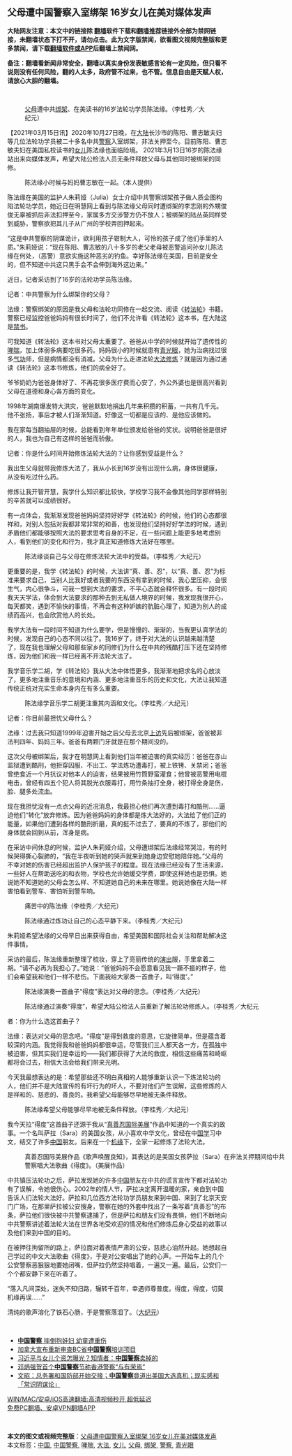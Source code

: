  <h2>父母遭中国警察入室绑架 16岁女儿在美对媒体发声</h2> <p class="notice"><b>大陆网友注意：本文中的链接除 <a href="https://github.com/bannedbook/fanqiang" >翻墙</a>软件下载和<a href="https://github.com/killgcd/justmysocks/blob/master/README.md">翻墙推荐</a>链接外全部为禁网链接，未翻墙状态下打不开，请勿点击。此为文字版禁闻，欲看图文视频完整版和更多禁闻，请下载<a href="https://github.com/bannedbook/fanqiang">翻墙软件或APP</a>后翻墙上禁闻网。</p><p>备注：翻墙看新闻非常安全，翻墙以真实身份发表敏感言论有一定风险，但只看不说则没有任何风险，翻的人太多，政府管不过来，也不管。信息自由是天赋人权，请放心大胆的翻墙。</b></p>  <div class="entry"> <br /> <figure><a href="https://i0.wp.com/upload-images-bucket-v64rleca837do.s3.eu-west-1.amazonaws.com/wp-content/uploads/2021/03/15183145/1-124-800x450-1.jpeg?fit=800%2C450&#038;ssl=1" data-caption="父母遭中共绑架、在美读书的16岁法轮功学员陈法缘。（李桂秀／大纪元）"></a><figcaption class="wp-caption-text"><a href="https://www.bannedbook.org/bnews/tag/%e7%88%b6%e6%af%8d/" class="st_tag internal_tag" rel="tag" title="标签 父母 下的日志">父母</a>遭中共<a href="https://www.bannedbook.org/bnews/tag/%e7%bb%91%e6%9e%b6/" class="st_tag internal_tag" rel="tag" title="标签 绑架 下的日志">绑架</a>、在美读书的16岁法轮功学员陈法缘。（李桂秀／大纪元）</figcaption></figure> <p>【2021年03月15日讯】2020年10月27日晚，在<span class='wp_keywordlink_affiliate'><a href="https://www.bannedbook.org/" title="大陆" target="_blank">大陆</a></span>长沙市的陈阳、曹志敏夫妇等几位法轮功学员被二十多名中共<a href="https://www.bannedbook.org/bnews/tag/%e8%ad%a6%e5%af%9f/" class="st_tag internal_tag" rel="tag" title="标签 警察 下的日志">警察</a>入室绑架，非法关押至今。目前陈阳、曹志敏夫妇在美国私校读书的<a href="https://www.bannedbook.org/bnews/tag/%e5%a5%b3%e5%84%bf/" class="st_tag internal_tag" rel="tag" title="标签 女儿 下的日志">女儿</a>陈法缘也面临险境。 2021年3月13日16岁的陈法缘站出来向媒体发声，希望大陆公检法人员无条件释放父母与其他同时被绑架的同修。</p> <figure style="width: 398px" class="wp-caption alignnone"><figcaption class="wp-caption-text">陈法缘小时候与妈妈曹志敏在一起。（本人提供）</figcaption></figure> <p>陈法缘在美国的监护人朱莉娅（Julia）女士介绍中共警察绑架孩子做人质企图构陷法轮功学员，她近日在明慧网上看到与陈法缘父母同时遭绑架的李志刚的外甥俊俊无辜被抓后非法扣押至今，家属多方交涉警方仍不放人；被绑架的陆丛英同样受到威胁，警察欲把其儿子从广州的学校弄回押起来。</p> <p>“这是中共警察的阴谋诡计，欲利用孩子钳制大人，可怜的孩子成了他们手里的人质。”朱莉娅说：“现在陈阳、曹志敏的八十多岁的老父老母被恶警追问孙女儿陈法缘在何处，（恶警）意欲实施这种恶劣的钓鱼。幸好陈法缘在美国，目前是安全的，但不知道中共这只黑手会不会伸到海外这边来。”</p> <p>近日，记者采访到了16岁的法轮功学员陈法缘。</p> <p>记者：中共警察为什么绑架你的父母？</p> <p>法缘：警察绑架的原因是我父母和法轮功同修在一起交流、阅读《<span class='wp_keywordlink'><a href="https://gb.falundafa.org/chigb/zfl.htm" title="《转法轮》" target="_blank">转法轮</a></span>》书籍。警察已经监控爸爸妈妈有很长时间了，他们不允许看《转法轮》这本书，在大陆这是<span class='wp_keywordlink_affiliate'><a href="https://www.bannedbook.org/bbook.php" title="禁书" target="_blank">禁书</a></span>。</p> <p>可我知道《转法轮》这本书对父母太重要了。爸爸从中学的时候就开始了遗传性的<a href="https://www.bannedbook.org/bnews/tag/%E5%93%AE%E5%96%98/" class="st_tag internal_tag" rel="tag" title="标签 哮喘 下的日志">哮喘</a>，加上体弱多病要吃很多药。妈妈很小的时候就患有<a href="https://www.bannedbook.org/bnews/tag/%E9%9D%92%E5%85%89%E7%9C%BC/" class="st_tag internal_tag" rel="tag" title="标签 青光眼 下的日志">青光眼</a>，她为治病找过很多<span class='wp_keywordlink'><a href="https://www.qi-gong.me/" title="气功修炼网" target="_blank">气功</a></span>师，但是病情都没有消减。父母为什么走进法轮<a href="https://www.bannedbook.org/bnews/tag/%E5%A4%A7%E6%B3%95/" class="st_tag internal_tag" rel="tag" title="标签 大法 下的日志">大法</a><span class='wp_keywordlink'><a href="https://www.qi-gong.me/" title="气功修炼网" target="_blank">修炼</a></span>？就是因为通过通读《转法轮》这本书修炼，他们的病全好了。</p> <p>爷爷奶奶为爸爸身体好了、不再花很多医疗费而心安了，外公外婆也是很高兴看到父母在道德和身心各方面的变化。</p>  <p>1998年湖南爆发特大洪灾，爸爸默默地捐出几年来积攒的积蓄，一共有几千元。他不张扬，事后才被人们渐渐知道。好像这一切都是应该的、是他应该做的。</p> <p>我在家每当翻抽屉的时候，总能看到年年单位颁发给爸爸的奖状。说明爸爸是很好的人，我也为自己有这样的爸爸而骄傲。</p> <p>记者：你是什么时间开始修炼法轮大法的？让你感到受益是什么？</p> <p>我出生父母就带我修炼大法了，我从小长到16岁没有出现什么病，身体很健康，从没有吃过什么药。</p> <p>修炼让我开智开慧，我学什么知识都比较快，学校学习我不会像其他同学那样特别的辛苦就可以成绩很好。</p> <p>有一点体会，我渐渐发现爸爸妈妈坚持好好学《转法轮》的时候，他们的心态都很祥和，对别人包括对我都非常非常的和善，也发现他们坚持好好学法的时候，遇到矛盾他们都能够按照大法的要求思考自身的不足，在一些问题上能更多地考虑别人，看到他们的变化和行为，我才真正知道修炼大法好在哪里。</p> <figure style="width: 600px" class="wp-caption alignnone"><figcaption class="wp-caption-text">陈法缘谈自己与父母在修炼法轮大法中的受益。（李桂秀／大纪元）</figcaption></figure> <p>更重要的是，我学《转法轮》的时候，大法讲“真、善、忍”，以“真、善、忍”为标准来要求自己，当别人比我好或者我要的东西没有拿到的时候，我心里压抑，会很生气，内心很争斗，可我一想到大法的要求，不平心态就会释怀很多。有一段时间我天天学法，体会到大法要求的那种去到无私做人境界的时候，我发现我很开心，每天都笑，遇到不愉快的事情，不再会有这种妒嫉的肮脏心理了，知道为别人的成绩而高兴，也会欣赏他人的长处。</p> <p>我学大法有一段时间不知道为什么要学，但是慢慢的、渐渐的，当我更认真学法的时候，发现自己的心态不同以往了。我16岁了，终于对大法的认识越来越清楚了，现在我也理解父母和那些家乡的同修们为什么在中共的残酷打压下还在坚持修炼，因为他们和我一样已经离不开法轮大法了。</p>  <p>我学音乐学二胡，学《转法轮》我从大法中体悟更多，我渐渐地把求名的心放淡了，更多地注重音乐的意境和内涵、更多地注重音乐的历史和文化，大法让我知道传统正统对充实生命本身内在有多么重要。</p> <figure style="width: 600px" class="wp-caption alignnone"><figcaption class="wp-caption-text">陈法缘学音乐学二胡更注重其内涵和文化。（李桂秀／大纪元）</figcaption></figure> <p>记者：你目前最担忧父母什么？</p> <p>法缘：过去我只知道1999年迫害开始之后父母去北京<span class='wp_keywordlink_affiliate'><a href="https://www.bannedbook.org/bnews/weiquan/" title="上访" target="_blank">上访</a></span>先后被绑架，爸爸被非法判四年、妈妈三年。爸爸有两颗门牙就是在那个期间没的。</p> <p>这次父母被绑架后，我才在明慧网上看到他们当年被迫害的真实经历：爸爸在赤山监狱遭到酷刑，他拒穿囚服、不出工、学法炼功遭毒打，被上铁铐、关禁闭；爸爸曾绝食近一个月抗议对他本人的迫害，结果被用竹筒野蛮灌食；他曾被恶警用电棍电击，曾经有四五个犯人将其脱光衣服毒打，用竹条抽打全身，被打得全身是伤，脸、腿多处流血。</p> <p>现在我担忧没有一点点父母的近况消息，我最担心他们再次遭到毒打和酷刑……逼迫他们“转化”放弃修炼。因为爸爸妈妈的身体都是炼大法好的，大法给了他们正的能量，如果他们遭到各样的酷刑折磨，真的挺不过去了，要真的不炼了，那他们的身体就会回到从前，浑身是病。</p> <p>在采访中间休息的时候，监护人朱莉娅介绍，父母遭绑架后法缘经常哭泣，有的时候哭得撕心裂肺的，“我在半夜听到她的哭声就来到她身边安慰她陪伴她。”父母的不幸对她的伤害已经超出监护人保护孩子的程度。现在法缘已经没有了生活来源，一些好人在帮助送吃的和衣物，学校也允许她缓交学费，即使这样她也是恐惧。她说她不知道她的父母会怎么样、不知道她自己的未来在哪里。她说她像在大陆一样害怕看到警车、害怕听到警车响。</p> <figure style="width: 600px" class="wp-caption alignnone"><figcaption class="wp-caption-text">痛苦中的陈法缘（李桂秀／大纪元）</figcaption></figure> <figure style="width: 600px" class="wp-caption alignnone"><figcaption class="wp-caption-text">陈法缘通过炼功让自己的心态平静下来。（李桂秀／大纪元）</figcaption></figure> <p>朱莉娅希望法缘的父母早日出来获得自由，希望美国和国际社会关注和帮助解决这件事情。</p> <p>采访的最后，陈法缘重新整理了梳妆，穿上了亮丽传统的<span class='wp_keywordlink_affiliate'><a href="https://zh-cn.shenyunperformingarts.org/" title="演出" target="_blank">演出</a></span>服，手里拿着二胡。“请不必再为我担心了。”她说：“爸爸妈妈不会愿意看见我一蹶不振的样子，他们会希望我和他们一样不悲伤。下面我给大家奏一首曲子，叫‘得度’。”</p>  <figure style="width: 600px" class="wp-caption alignnone"><figcaption class="wp-caption-text">陈法缘演奏一首曲子“得度”表达对父母的思念。（李桂秀／大纪元）</figcaption></figure> <figure style="width: 600px" class="wp-caption alignnone"><figcaption class="wp-caption-text">陈法缘通过演奏“得度”，希望大陆公检法人员重新了解法轮功修炼人。（李桂秀／大纪元</figcaption></figure> <p>者：你为什么选这首曲子？</p> <p>法缘：表达对父母的思念吧。“得度”是得到救度的意思，它旋律简单，但是蕴含着较深的内涵。我觉得我和爸爸妈妈都很幸运，尽管我们三人都天各一方，在孤独中被迫害，但其实我们是幸运的——我们都获得了大法的救度，相信这些痛苦和崎岖都将会过去，相信大法会给我们带来光明。</p> <p>今天我最想表达的是：希望那些还不明白真相的人能够重新认识一下炼法轮功的人，他们并不是大陆宣传的有坏行为的坏人，不要对他们产生误解，这些修炼的人是祥和的、慈悲的、善良的。我希望父母能够尽早地被无条件释放。</p> <figure style="width: 600px" class="wp-caption alignnone"><figcaption class="wp-caption-text">陈法缘希望父母能够尽早地被无条件释放。（李桂秀／大纪元）</figcaption></figure> <p>我今天拉“得度”这首曲子还源于我从“<span class='wp_keywordlink'><a href="https://www.bannedbook.org/forum24/topic1407.html" title="《真善忍国际美展》更新版" target="_blank">真善忍国际美展</a></span>”作品中知道的一个真实的故事。一个名叫萨拉（Sara）的美国女孩，从小喜欢中华文化，曾经在中<span class='wp_keywordlink'><a href="https://www.bannedbook.org/forum24/" title="国学传统文化禁书" target="_blank">国学</a></span>习中文，结交了许多<span class='wp_keywordlink_affiliate'><a href="https://www.bannedbook.org/" title="中国" target="_blank">中国</a></span>朋友。后来在一个<span class='wp_keywordlink'><a href="https://www.bannedbook.org/forum11/topic248.html" title="禁片：情为何物？生死相许？自由电影《机缘》下载、在线观看" target="_blank">机缘</a></span>下，全家一起修炼了法轮大法。</p> <figure style="width: 600px" class="wp-caption alignnone"><figcaption class="wp-caption-text">真善忍国际美展作品《歌声唤醒良知》，其表达的是美国女孩萨拉（Sara）在非法关押期间给中共警察唱大法歌曲《得度》。（美展作品）</figcaption></figure> <p>中共镇压法轮功之后，萨拉发现她的许多<a href="https://www.bannedbook.org/bnews/tag/%E4%B8%AD%E5%9B%BD/" class="st_tag internal_tag" rel="tag" title="标签 中国 下的日志">中国</a>朋友在中共的谎言宣传下都对法轮功有了误解，令她很伤心。2002年的情人节，萨拉决定离开温暖的家，亲自到中国告诉人们法轮大法好。萨拉和几位西方法轮功学员朋友来到中国、来到了北京天安门广场，在那里萨拉被公安搜身，警察在她的外套中找出了一条写着“真善忍”的布条，萨拉他们很快被中共警察逮捕了，但是萨拉和朋友们没有畏惧，他们不断地向中共警察讲述着法轮大法在世界各地受欢迎的情况和他们修炼后身心受益的故事以及他们来到中国的目的。</p> <p>在被押往拘留所的路上，萨拉面对着表情严肃的公安，慈悲心油然升起。她想起自己学过的中文大法歌曲《得度》，于是对公安唱出了她的心声。一开始车上的几个公安警察恶狠狠地要她闭嘴，但萨拉仍然坚持唱着，一遍又一遍。最后，公安们一个个都安静下来在听着了。</p> <p>“落入凡间深处，迷失不知归路，辗转千百年，幸遇师尊普度。得度，得度，切莫机缘再误……”</p> <p>清纯的歌声溶化了铁石心肠，于是警察落泪了。（<span class='wp_keywordlink_affiliate'><a href="http://www.epochtimes.com/" title="大纪元" target="_blank">大纪元</a></span>）</p>  <p>&nbsp;</p> <ul class='op-related-articles' title='相关阅读'> <li><a href='https://www.bannedbook.org/bnews/bannedvideo/20210227/1494829.html' target='_blank'><b>中国警察</b> 摔倒抱娃妇 幼童遭重伤</a></li> <li><a href='https://www.bannedbook.org/bnews/headline/20210218/1489120.html' target='_blank'>加拿大宣布重新审查BC省<b>中国警察</b>培训项目</a></li> <li><a href='https://www.bannedbook.org/bnews/cbnews/20210210/1484693.html' target='_blank'>习近平与女儿个资怎曝光？知情者：<b>中国警察</b>卖掉的</a></li> <li><a href='https://www.bannedbook.org/bnews/cnnews/hknews/20210111/1465408.html' target='_blank'>邓炳强贺首个<b>中国警察</b>节称香港警察“与有荣焉”</a></li> <li><a href='https://www.bannedbook.org/bnews/cbnews/20201125/1436598.html' target='_blank'>文昭：总务署和国防部开始交接；<b>中国警察</b>竟道出美国大选真机；现实感和「常识阴谋论」</a></li> </ul> <p class="texttj"> <a href="https://github.com/bannedbook/fanqiang/wiki/V2ray%E6%9C%BA%E5%9C%BA" target="_blank">WIN/MAC/安卓/iOS高速翻墙:高清视频秒开,超低延迟</a><br/> <a href="https://github.com/bannedbook/fanqiang/wiki/%E7%A6%81%E9%97%BB%E7%BD%91%E5%AE%89%E5%8D%93%E7%BF%BB%E5%A2%99%E6%96%B0%E9%97%BBAPP" target="_blank">免费PC翻墙、安卓VPN翻墙APP</a></p><p>&nbsp;</p><a name='sharetosocial'></a>       <div><b>本文的图文或视频完整版</b>：<a href='https://www.bannedbook.org/bnews/comments/20210316/1505717.html'>父母遭中国警察入室绑架 16岁女儿在美对媒体发声</a></div>  </div><!--END ENTRY--> <div class="postfooter"> <div>本文标签：<a href="https://www.bannedbook.org/bnews/tag/%E4%B8%AD%E5%9B%BD/" rel="tag">中国</a>, <a href="https://www.bannedbook.org/bnews/tag/%E4%B8%AD%E5%9B%BD%E8%AD%A6%E5%AF%9F/" rel="tag">中国警察</a>, <a href="https://www.bannedbook.org/bnews/tag/%E5%93%AE%E5%96%98/" rel="tag">哮喘</a>, <a href="https://www.bannedbook.org/bnews/tag/%E5%A4%A7%E6%B3%95/" rel="tag">大法</a>, <a href="https://www.bannedbook.org/bnews/tag/%e5%a5%b3%e5%84%bf/" rel="tag">女儿</a>, <a href="https://www.bannedbook.org/bnews/tag/%e7%88%b6%e6%af%8d/" rel="tag">父母</a>, <a href="https://www.bannedbook.org/bnews/tag/%e7%bb%91%e6%9e%b6/" rel="tag">绑架</a>, <a href="https://www.bannedbook.org/bnews/tag/%e8%ad%a6%e5%af%9f/" rel="tag">警察</a>, <a href="https://www.bannedbook.org/bnews/tag/%E9%9D%92%E5%85%89%E7%9C%BC/" rel="tag">青光眼</a></div>  </div><!--END POSTFOOTER--> 